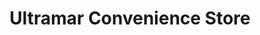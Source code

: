 ---
title: "Ultramar Convenience Store"
url: /fredericton/ultramar-convenience-store/
shop: convenience
---